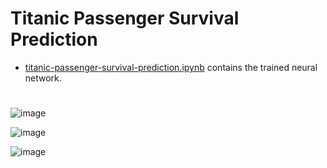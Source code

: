# Titanic Passenger Survival Prediction
- [titanic-passenger-survival-prediction.ipynb](titanic-passenger-survival-prediction.ipynb) contains the trained neural network.
#
![image](https://github.com/user-attachments/assets/18957366-311f-4b8a-8a69-58d3c249c1ee)

![image](https://github.com/user-attachments/assets/a5201a49-a869-4855-9ae9-afaa7f0ef626)

![image](https://github.com/user-attachments/assets/353800fb-7772-4001-ae26-14fada8ce7d4)

